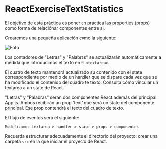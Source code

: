 # ReactExerciseTextStatistics

El objetivo de esta práctica es poner en práctica las properties (props) como forma de relaciónar  componentes entre si.

Crearemos una pequeña aplicación como la siguiente:

![Foto](./doc/picture1.png)

Los contadores de "Letras" y "Palabras" se actualizarán automáticamente a medida que introducimos el texto en el `<textarea>`.

El cuatro de texto mantendrá actualizado su contenido con el state correspondiente por medio de un handler que se dispare cada vez que se ha modificado el contenido del cuadro te texto. Consulta cómo vincular un textarea a un state de React.

 "Letras" y "Palabras" serán dos componentes React además del principal App.js. Ambos recibirán un prop 'text' que será un state del componente principal. Ese prop contendrá el texto del cuadro de texto.

 El flujo de eventos será el siguiente:

 `Modificamos textarea > handler > state > props > componentes`

Recuerda estructurar adecuadamente el directorio del proyecto: crear una carpeta `src` en la que iniciar el proyecto de React.